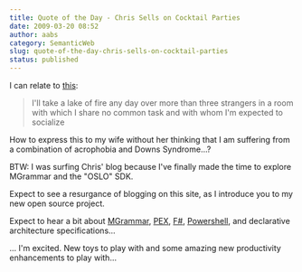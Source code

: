 ```yaml
---
title: Quote of the Day - Chris Sells on Cocktail Parties
date: 2009-03-20 08:52
author: aabs
category: SemanticWeb
slug: quote-of-the-day-chris-sells-on-cocktail-parties
status: published
---
```


I can relate to [this](http://www.sellsbrothers.com/news/showTopic.aspx?ixTopic=2260):

> I'll take a lake of fire any day over more than three strangers in a room with which I share no common task and with whom I'm expected to socialize

How to express this to my wife without her thinking that I am suffering from a combination of acrophobia and Downs Syndrome...?

BTW: I was surfing Chris' blog because I've finally made the time to explore MGrammar and the "OSLO" SDK.

Expect to see a resurgance of blogging on this site, as I introduce you to my new open source project.

Expect to hear a bit about [MGrammar](http://msdn.microsoft.com/en-us/library/cc709420.aspx), [PEX](http://research.microsoft.com/en-us/projects/Pex/), [F\#](http://research.microsoft.com/en-us/um/cambridge/projects/fsharp/), [Powershell](http://en.wikipedia.org/wiki/Windows_PowerShell), and declarative architecture specifications...

... I'm excited. New toys to play with and some amazing new productivity enhancements to play with...
